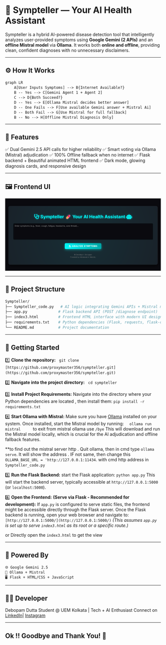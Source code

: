 
# 💊 Sympteller — Your AI Health Assistant

Sympteller is a hybrid AI-powered disease detection tool that intelligently analyzes user-provided symptoms using **Google Gemini (2 APIs)** and an **offline Mistral model** via **Ollama**. It works both **online and offline**, providing clean, confident diagnoses with no unnecessary disclaimers.

---

## ⚙️ How It Works

```mermaid
graph LR
    A[User Inputs Symptoms] --> B{Internet Available?}
    B -- Yes --> C[Gemini Agent 1 + Agent 2]
    C --> D{Both Succeed?}
    D -- Yes --> E[Ollama Mistral decides better answer]
    D -- One Fails --> F[Use available Gemini answer + Mistral Ai]
    D -- Both Fail --> G[Use Mistral for full fallback]
    B -- No --> H[Offline Mistral Diagnosis Only]
```
---

## 🧠 Features

✅ Dual Gemini 2.5 API calls for higher reliability
✅ Smart voting via Ollama (Mistral) adjudication
✅ 100% Offline fallback when no internet
✅ Flask backend + Beautiful animated HTML frontend
✅ Dark mode, glowing diagnosis cards, and responsive design

---

## 🖼️ Frontend UI

<img src="https://github.com/proxymaster356/Sympteller/blob/main/frontend_sample.png?raw=true" alt="Sympteller UI Screenshot" width="700">


---
## 📂 Project Structure
```graphql
Sympteller/
├── Sympteller_code.py   # AI logic integrating Gemini APIs + Mistral model
├── app.py              # Flask backend API (POST /diagnose endpoint)
├── index3.html         # Frontend HTML interface with modern UI design
├── requirements.txt    # Python dependencies (Flask, requests, flask-cors, etc.)
└── README.md           # Project documentation
```
---
## 🚀 Getting Started

1️⃣ **Clone the repository:**
    ``` 
    git clone [https://github.com/proxymaster356/sympteller.git](https://github.com/proxymaster356/sympteller.git)
    ```

2️⃣ **Navigate into the project directory:**
    ``` 
    cd sympteller
    ```

3️⃣ **Install Project Requirements:**
    Navigate into the directory where your Python dependencies are located , then install them:
    ```pip install -r requirements.txt
    ```

4️⃣ **Start Ollama with Mistral:**
    Make sure you have [Ollama](https://ollama.ai/download) installed on your system. Once installed, start the Mistral model by running:
    ```  
    ollama run mistral     
    ```
   to exit from mistral ollama use 
   ```/bye```
This will download and run the Mistral model locally, which is crucial for the AI adjudication and offline fallback features.


**to find out the mistral server http . Quit ollama, then in cmd type ```ollama serve```. It will show the address . IF not same, then change this ```OLLAMA_BASE_URL = 'http://127.0.0.1:11434```. with cmd http address in ```Sympteller_code.py``` 

5️⃣ **Run the Flask Backend:**
    start the Flask application:
    ```
    python app.py
    ```
   This will start the backend server, typically accessible at `http://127.0.0.1:5000` (or `localhost:5000`).

6️⃣ **Open the Frontend:**
    **(Serve via Flask - Recommended for development):** If `app.py` is configured to serve static files, the frontend might be accessible directly through the Flask server. Once the Flask backend is running, open your web browser and navigate to:
        ```
        [http://127.0.0.1:5000/](http://127.0.0.1:5000/)
        ```
        *(This assumes `app.py` is set up to serve `index3.html` as its root or a specific route.)*

or Directly open the ```index3.html``` to get the view

--- 
## 🧠 Powered By
    🌐 Google Gemini 2.5
    🧠 Ollama + Mistral
    🖥️ Flask + HTML/CSS + JavaScript
---
## 🙋‍♂️ Developer
Debopam Dutta
Student @ UEM Kolkata | Tech + AI Enthusiast
Connect on [LinkedIn](https://www.linkedin.com/in/debopam-dutta-bb220b323/)| [Instagram](https://www.instagram.com/dutta_debopam/)

---
## Ok !! Goodbye and Thank You! 👋



